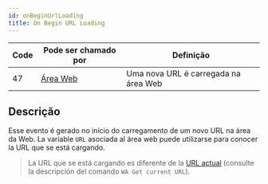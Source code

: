 ```yaml
---
id: onBeginUrlLoading
title: On Begin URL Loading
---
```


| Code | Pode ser chamado por                        | Definição                            |
| ---- | ------------------------------------------- | ------------------------------------ |
| 47   | [Área Web](FormObjects/webArea_overview.md) | Uma nova URL é carregada na área Web |

## Descrição

Esse evento é gerado no início do carregamento de um novo URL na área da Web. La variable `URL` asociada al área web puede utilizarse para conocer la URL que se está cargando.

> La URL que se está cargando es diferente de la [ URL actual](FormObjects/properties_WebArea.md#url-variable-and-wa-open-url-command) (consulte la descripción del comando `WA Get current URL`).